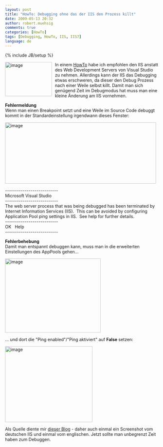 ```yaml
---
layout: post
title: "HowTo: Debugging ohne das der IIS den Prozess killt"
date: 2009-05-13 20:32
author: robert.muehsig
comments: true
categories: [HowTo]
tags: [Debugging, HowTo, IIS, IIS7]
language: de
---
```

{% include JB/setup %}
<p><a href="{{BASE_PATH}}/assets/wp-images/image742.png"><img style="border-right: 0px; border-top: 0px; margin: 0px 10px 0px 0px; border-left: 0px; border-bottom: 0px" height="112" alt="image" src="{{BASE_PATH}}/assets/wp-images/image-thumb720.png" width="154" align="left" border="0" /></a>In einem <a href="{{BASE_PATH}}/2009/03/19/howto-iis7-als-development-server-im-visual-studio-2008-einrichten/">HowTo</a> habe ich empfohlen den IIS anstatt des Web Development Servers von Visual Studio zu nehmen. Allerdings kann der IIS das Debugging etwas erschweren, da dieser den Debug Prozess nach einer Weile selbst killt. Damit man sich gen&#252;gend Zeit im Debugmodus hat muss man eine kleine &#196;nderung am IIS vornehmen.</p> 
<!--more-->
  <p><strong>Fehlermeldung</strong>    <br />Wenn man einen Breakpoint setzt und eine Weile im Source Code debuggt kommt in der Standardeinstellung irgendwann dieses Fenster:</p>  <p><a href="{{BASE_PATH}}/assets/wp-images/image743.png"><img style="border-right: 0px; border-top: 0px; border-left: 0px; border-bottom: 0px" height="201" alt="image" src="{{BASE_PATH}}/assets/wp-images/image-thumb721.png" width="496" border="0" /></a> </p>  <p>---------------------------   <br />Microsoft Visual Studio    <br />---------------------------    <br />The web server process that was being debugged has been terminated by Internet Information Services (IIS).&#160; This can be avoided by configuring Application Pool ping settings in IIS.&#160; See help for further details.    <br />---------------------------    <br />OK&#160;&#160; Help&#160;&#160; <br />---------------------------</p>  <p><strong>Fehlerbehebung     <br /></strong>Damit man entspannt debuggen kann, muss man in die erweiterten Einstellungen des AppPools gehen...</p>  <p><a href="{{BASE_PATH}}/assets/wp-images/image744.png"><img style="border-right: 0px; border-top: 0px; border-left: 0px; border-bottom: 0px" height="243" alt="image" src="{{BASE_PATH}}/assets/wp-images/image-thumb722.png" width="314" border="0" /></a> </p>  <p>... und dort die &quot;Ping enabled&quot;/&quot;Ping aktiviert&quot; auf <strong>False</strong> setzen:</p>  <p><a href="{{BASE_PATH}}/assets/wp-images/image745.png"><img style="border-right: 0px; border-top: 0px; border-left: 0px; border-bottom: 0px" height="249" alt="image" src="{{BASE_PATH}}/assets/wp-images/image-thumb723.png" width="287" border="0" /></a> </p>  <p>Als Quelle diente mir <a href="http://darkbrand.spaces.live.com/?_c11_BlogPart_BlogPart=blogview&amp;_c=BlogPart&amp;partqs=cat%3DVisual%2520Studio%25202008">dieser Blog</a> - daher auch einmal ein Screenshot vom deutschen IIS und einmal vom englischen. Jetzt sollte man unbegrenzt Zeit haben zum Debuggen.</p>

